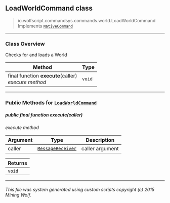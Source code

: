 ## LoadWorldCommand __class__

>io.wolfscript.commandsys.commands.world.LoadWorldCommand
>Implements [`NativeCommand`](..\..\NativeCommand.md)

---

### Class Overview

Checks for and loads a World

Method | Type   
--- | :--- 
final function __execute__(caller) <br> _execute method_ | `void`



---


### Public Methods for [`LoadWorldCommand`](LoadWorldCommand.md)

##### <a id='execute'></a>public final function __execute__(caller)

_execute method_

Argument | Type | Description  
--- | --- | --- 
caller | [`MessageReceiver`](..\..\..\chat\MessageReceiver.md) | caller argument

Returns | 
--- | 
`void` |


---


###### This file was system generated using custom scripts copyright (c) 2015 Mining Wolf.
	

